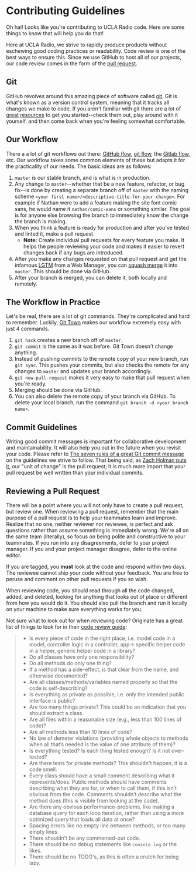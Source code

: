 # Contributing Guidelines
Oh hai! Looks like you're contributing to UCLA Radio code. Here are some things to know that will help you do that!

Here at UCLA Radio, we strive to rapidly produce products without eschewing good coding practices or readability. Code review is one of the best ways to ensure this. Since we use GitHub to host all of our projects, our code review comes in the form of the [pull request](https://help.github.com/articles/about-pull-requests/).

## Git
GitHub revolves around this amazing piece of software called [git](https://git-scm.com). Git is what's known as a version control system, meaning that it tracks all changes we make to code. If you aren't familiar with git there are a lot of [great](https://try.github.io/levels/1/challenges/1) [resources](https://rogerdudler.github.io/git-guide/) to get you started--check them out, play around with it yourself, and then come back when you're feeling somewhat comfortable.

## Our Workflow
There a a lot of git workflows out there: [GitHub flow](https://guides.github.com/introduction/flow/), [git flow](http://nvie.com/posts/a-successful-git-branching-model/), the [Gitlab flow](https://about.gitlab.com/2014/09/29/gitlab-flow/), etc. Our workflow takes some common elements of these but adapts it for the practicality of our needs. The basic ideas are as follows:
1. `master` is our stable branch, and is what is in production.
2. Any change to `master`--whether that be a new feature, refactor, or bug fix--is done by creating a separate branch off of `master` with the naming scheme `<your first name>/<descriptive-title-for-your-change>`. For example if Nathan were to add a feature making the site font comic sans, he would name it `nathan/comic-sans` or something similar. The goal is for anyone else browsing the branch to immediately know the change the branch is making.
3. When you think a feature is ready for production and after you've tested and linted it, make a pull request.
    - **Note:** Create individual pull requests for every feature you make. It helps the people reviewing your code and makes it easier to revert changes back if any bugs are introduced.
4. After you make any changes requested on that pull request and get the infamous [LGTM](http://www.lgtm.in) from a Web Manager, you can [squash merge](https://git-scm.com/docs/git-merge#git-merge---squash) it into `master`. This should be done via GitHub.
5. After your branch is merged, you can delete it, both locally and remotely.

## The Workflow in Practice
Let's be real, there are a lot of git commands. They're complicated and hard to remember. Luckily, [Git Town](http://www.git-town.com) makes our workflow extremely easy with just 4 commands. 

1. `git hack` creates a new branch off of `master`.
2. `git commit` is the same as it was before. Git Town doesn't change anything.
3. Instead of pushing commits to the remote copy of your new branch, run `git sync`. This pushes your commits, but also checks the remote for any changes to `master` and updates your branch accordingly.
4. `git new-pull-request` makes it very easy to make that pull request when you're ready.
5. Merging should be done via GitHub.
6. You can also delete the remote copy of your branch via GitHub. To delete your local branch, run the command `git branch -d <your branch name>`.


## Commit Guidelines

Writing good commit messages is important for collaborative development and maintainability. It will also help you out in the future when you revisit your code. Please refer to [The seven rules of a great Git commit message](https://chris.beams.io/posts/git-commit/#seven-rules) on the guidelines we strive to follow. That being said, as [Zach Holman puts it](https://zachholman.com/posts/git-commit-history/), our "unit of change" is the pull request; it is much more import that your pull request be well written than your individual commits.

## Reviewing a Pull Request

There will be a point where you will not only have to create a pull request, but review one. When reviewing a pull request, remember that the main purpose of a pull request is to help your teammates learn and improve. Realize that no one, neither reviewer nor reviewee, is perfect and ask questions rather than assume something is immediately wrong. We're all on the same team (literally), so focus on being polite and constructive to your teammates. If you run into any disagreements, defer to your project manager. If you and your project manager disagree, defer to the online editor.

If you are tagged, you **must** look at the code and respond within two days. The reviewee cannot ship your code without your feedback. You are free to peruse and comment on other pull requests if you so wish.

When reviewing code, you should read through all the code changed, added, and deleted, looking for anything that looks out of place or different from how you would do it. You should also pull the branch and run it locally on your machine to make sure everything works for you.

Not sure what to look out for when reviewing code? Originate has a great list of things to look for in their [code review guide](https://www.originate.com/library/code-review-guide):
> * Is every piece of code in the right place, i.e. model code in a model, controller logic in a controller, app-> specific helper code in a helper, generic helper code in a library?
> * Do all classes have only one responsibility?
> * Do all methods do only one thing?
> * If a method has a side-effect, is that clear from the name, and otherwise documented?
> * Are all classes/methods/variables named properly so that the code is self-describing?
> * Is everything as private as possible, i.e. only the intended public interface is public?
> * Are too many things private? This could be an indication that you should extract a class.
> * Are all files within a reasonable size (e.g., less than 100 lines of code)?
> * Are all methods less than 10 lines of code?
> * No law of demeter violations (providing whole objects to methods when all that’s needed is the value of one attribute of them)?
> * Is everything tested? Is each thing tested enough? Is it not over-tested?
> * Are there tests for private methods? This shouldn't happen, it is a code smell.
> * Every class should have a small comment describing what it represents/does. Public methods should have comments describing what they are for, or when to call them, if this isn’t obvious from the code. Comments shouldn’t describe what the method does (this is visible from looking at the code).
> * Are there any obvious performance-problems, like making a database query for each loop iteration, rather than using a more optimized query that loads all data at once?
> * Spacing errors like no empty line between methods, or too many empty lines
> * There shouldn’t be any commented-out code.
> * There should be no debug statements like `console.log` or the likes.
> * There should be no TODO's, as this is often a crutch for being lazy.
